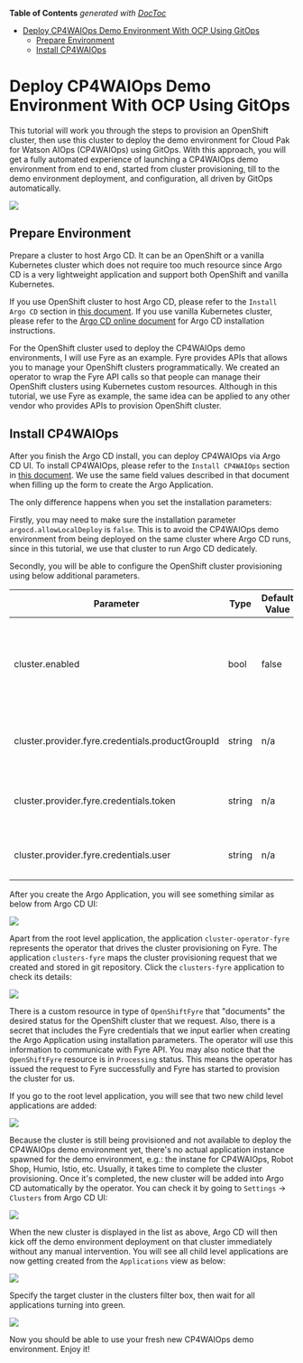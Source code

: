 <!-- START doctoc generated TOC please keep comment here to allow auto update -->
<!-- DON'T EDIT THIS SECTION, INSTEAD RE-RUN doctoc TO UPDATE -->
**Table of Contents**  *generated with [DocToc](https://github.com/thlorenz/doctoc)*

- [Deploy CP4WAIOps Demo Environment With OCP Using GitOps](#deploy-cp4waiops-demo-environment-with-ocp-using-gitops)
  - [Prepare Environment](#prepare-environment)
  - [Install CP4WAIOps](#install-cp4waiops)

<!-- END doctoc generated TOC please keep comment here to allow auto update -->

# Deploy CP4WAIOps Demo Environment With OCP Using GitOps

This tutorial will work you through the steps to provision an OpenShift cluster, then use this cluster to deploy the demo environment for Cloud Pak for Watson AIOps (CP4WAIOps) using GitOps. With this approach, you will get a fully automated experience of launching a CP4WAIOps demo environment from end to end, started from cluster provisioning, till to the demo environment deployment, and configuration, all driven by GitOps automatically.

![](images/23-architecture-provision-cluster.png)

## Prepare Environment

Prepare a cluster to host Argo CD. It can be an OpenShift or a vanilla Kubernetes cluster which does not require too much resource since Argo CD is a very lightweight application and support both OpenShift and vanilla Kubernetes.

If you use OpenShift cluster to host Argo CD, please refer to the `Install Argo CD` section in [this document](gitops-deploy-cp4waiops-demo.md). If you use vanilla Kubernetes cluster, please refer to the [Argo CD online document](https://argo-cd.readthedocs.io/en/stable/getting_started/) for Argo CD installation instructions.

For the OpenShift cluster used to deploy the CP4WAIOps demo environments, I will use Fyre as an example. Fyre provides APIs that allows you to manage your OpenShift clusters programmatically. We created an operator to wrap the Fyre API calls so that people can manage their OpenShift clusters using Kubernetes custom resources. Although in this tutorial, we use Fyre as example, the same idea can be applied to any other vendor who provides APIs to provision OpenShift cluster.

## Install CP4WAIOps

After you finish the Argo CD install, you can deploy CP4WAIOps via Argo CD UI. To install CP4WAIOps, please refer to the `Install CP4WAIOps` section in [this document](gitops-deploy-cp4waiops-demo.md). We use the same field values described in that document when filling up the form to create the Argo Application.

The only difference happens when you set the installation parameters:

Firstly, you may need to make sure the installation parameter `argocd.allowLocalDeploy` is `false`. This is to avoid the CP4WAIOps demo environment from being deployed on the same cluster where Argo CD runs, since in this tutorial, we use that cluster to run Argo CD dedicately.

Secondly, you will be able to configure the OpenShift cluster provisioning using below additional parameters.

| Parameter                                        | Type   | Default Value | Description 
| ------------------------------------------------ |--------|---------------|-----------------------------------
| cluster.enabled                                  | bool   | false         | Specify whether or not to provision a cluster before install CP4WAIOps.
| cluster.provider.fyre.credentials.productGroupId | string | n/a           | Fyre product group id required when calling Fyre API
| cluster.provider.fyre.credentials.token          | string | n/a           | Fyre user token required when calling Fyre API
| cluster.provider.fyre.credentials.user           | string | n/a           | Fyre user id required when calling Fyre API

After you create the Argo Application, you will see something similar as below from Argo CD UI:

![](images/24-apps-provision-cluster.png)

Apart from the root level application, the application `cluster-operator-fyre` represents the operator that drives the cluster provisioning on Fyre. The application `clusters-fyre` maps the cluster provisioning request that we created and stored in git repository. Click the `clusters-fyre` application to check its details:

![](images/25-cluster-provision-request.png)

There is a custom resource in type of `OpenShiftFyre` that "documents" the desired status for the OpenShift cluster that we request. Also, there is a secret that includes the Fyre credentials that we input earlier when creating the Argo Application using installation parameters. The operator will use this information to communicate with Fyre API. You may also notice that the `OpenShiftFyre` resource is in `Processing` status. This means the operator has issued the request to Fyre successfully and Fyre has started to provision the cluster for us.

If you go to the root level application, you will see that two new child level applications are added:

![](images/26-appsets-cluster-provision.png)

Because the cluster is still being provisioned and not available to deploy the CP4WAIOps demo environment yet, there's no actual application instance spawned for the demo environment, e.g.: the instane for CP4WAIOps, Robot Shop, Humio, Istio, etc. Usually, it takes time to complete the cluster provisioning. Once it's completed, the new cluster will be added into Argo CD automatically by the operator. You can check it by going to `Settings` -> `Clusters` from Argo CD UI:

![](images/27-cluster-auto-added.png)

When the new cluster is displayed in the list as above, Argo CD will then kick off the demo environment deployment on that cluster immediately without any manual intervention. You will see all child level applications are now getting created from the `Applications` view as below:

![](images/28-deploy-appsets.png)

Specify the target cluster in the clusters filter box, then wait for all applications turning into green.

![](images/29-install-complete.png)

Now you should be able to use your fresh new CP4WAIOps demo environment. Enjoy it!
